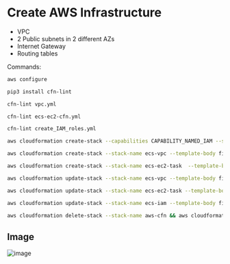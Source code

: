 # Create AWS Infrastructure

* VPC
* 2 Public subnets in 2 different AZs
* Internet Gateway
* Routing tables

Commands:  


```bash
aws configure
```

```bash
pip3 install cfn-lint
```

```bash
cfn-lint vpc.yml
```

```bash
cfn-lint ecs-ec2-cfn.yml
```

```bash
cfn-lint create_IAM_roles.yml
```

```bash
aws cloudformation create-stack --capabilities CAPABILITY_NAMED_IAM --stack-name ecs-iam  --template-body file://./create_IAM_roles.yml
```

```bash
aws cloudformation create-stack --stack-name ecs-vpc --template-body file://./vpc.yml
```

```bash
aws cloudformation create-stack --stack-name ecs-ec2-task  --template-body file://./ecs-ec2-cfn.yml
```

```bash
aws cloudformation update-stack --stack-name ecs-vpc --template-body file://./vpc.yml
```

```bash
aws cloudformation update-stack --stack-name ecs-ec2-task --template-body file://./ecs-ec2-cfn.yml
```

```bash
aws cloudformation update-stack --stack-name ecs-iam --template-body file://./create_IAM_roles.yml
```

```bash
aws cloudformation delete-stack --stack-name aws-cfn && aws cloudformation delete-stack --stack-name ecs-ec2-cfn.yml
```


## Image

![image](https://user-images.githubusercontent.com/66196388/183415024-b7bca886-f6be-4487-8101-72c839380924.png)
